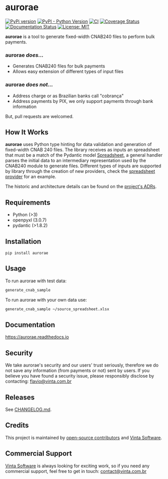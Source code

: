 # aurorae

[![PyPi version](https://img.shields.io/pypi/v/aurorae.svg)](https://pypi.python.org/pypi/aurorae)
[![PyPI - Python Version](https://img.shields.io/pypi/pyversions/aurorae)](https://pypi.org/project/aurorae/)
[![CI](https://github.com/vintasoftware/aurorae/actions/workflows/actions.yaml/badge.svg)](https://github.com/vintasoftware/aurorae/actions/workflows/actions.yaml)
[![Coverage Status](https://coveralls.io/repos/github/vintasoftware/aurorae/badge.svg?branch=main)](https://coveralls.io/github/vintasoftware/aurorae?branch=main)
[![Documentation Status](https://readthedocs.org/projects/aurorae/badge/?version=latest)](https://aurorae.readthedocs.io/en/latest/?badge=latest)
[![License: MIT](https://img.shields.io/github/license/vintasoftware/django-react-boilerplate.svg)](LICENSE.txt)

**aurorae** is a tool to generate fixed-width CNAB240 files to perform bulk payments.

### aurorae _does..._
- Generates CNAB240 files for bulk payments
- Allows easy extension of different types of input files

### aurorae _does not..._
- Address charge or as Brazilian banks call "cobrança"
- Address payments by PIX, we only support payments through bank information

But, pull requests are welcomed.

## How It Works
**aurorae** uses Python type hinting for data validation and generation of fixed-width CNAB 240 files. The library receives as inputs an spreadsheet that must be a match of the Pydantic model [Spreadsheet](https://github.com/vintasoftware/aurorae/blob/main/aurorae/providers/spreadsheet/models.py), a general handler parses the initial data to an intermediary representation used by the CNAB240 module to generate files. Different types of inputs are supported by library through the creation of new providers, check the [spreadsheet provider](https://github.com/vintasoftware/aurorae/tree/main/aurorae/providers/spreadsheet) for an example.

The historic and architecture details can be found on the [project's ADRs](https://github.com/vintasoftware/aurorae/blob/main/docs/adr/README.md).

## Requirements

- Python (>3)
- openpyxl (3.0.7)
- pydantic (>1.8.2)

## Installation

```
pip install aurorae
```

## Usage
To run aurorae with test data:
```bash
generate_cnab_sample
```

To run aurorae with your own data use:

```bash
generate_cnab_sample ~/source_spreadsheet.xlsx
```

## Documentation
https://aurorae.readthedocs.io

## Security
We take aurorae's security and our users' trust seriously, therefore we do not save any information (from payments or not) sent by users. If you believe you have found a security issue, please responsibly disclose by contacting: [flavio@vinta.com.br](flavio@vinta.com.br)

## Releases

See [CHANGELOG.md](https://github.com/vintasoftware/aurorae/blob/main/CHANGELOG.md).

## Credits

This project is maintained by [open-source contributors](https://github.com/vintasoftware/aurorae/blob/main/AUTHORS.rst) and [Vinta Software](https://www.vintasoftware.com/).

## Commercial Support

[Vinta Software](https://www.vintasoftware.com/) is always looking for exciting work, so if you need any commercial support, feel free to get in touch: contact@vinta.com.br
